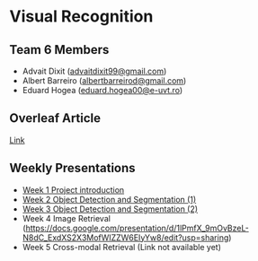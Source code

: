 # **Visual Recognition**

## Team 6 Members

- Advait Dixit (advaitdixit99@gmail.com)
- Albert Barreiro (albertbarreirod@gmail.com)
- Eduard Hogea (eduard.hogea00@e-uvt.ro)

## Overleaf Article

[Link](https://www.overleaf.com/read/jqgxyvhdgjxp)

## Weekly Presentations

- [Week 1 Project introduction](https://docs.google.com/presentation/d/1S9_8x5Vc7RlXTraeNL5-cWn-vbvcuax4l4FJzjlnD2A/edit?usp=sharing)
- [Week 2 Object Detection and Segmentation (1)](https://docs.google.com/presentation/d/1idtVhUsOu2SaltNqpG7FlljD8OkY9RHVoRhKUEpnCmU/edit?usp=sharing)
- [Week 3 Object Detection and Segmentation (2)](https://docs.google.com/presentation/d/1y36a24HT6kIYqdB8TMCrW6bey0_YXhJKNTChUqBoEJ8/edit?usp=sharing)
- Week 4 Image Retrieval (https://docs.google.com/presentation/d/1lPmfX_9mOvBzeL-N8dC_ExdXS2X3MofWIZZW6EIyYw8/edit?usp=sharing)
- Week 5 Cross-modal Retrieval (Link not available yet)


